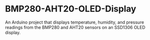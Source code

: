 # BMP280-AHT20-OLED-Display
An Arduino project that displays temperature, humidity, and pressure readings from the BMP280 and AHT20 sensors on an SSD1306 OLED display.
